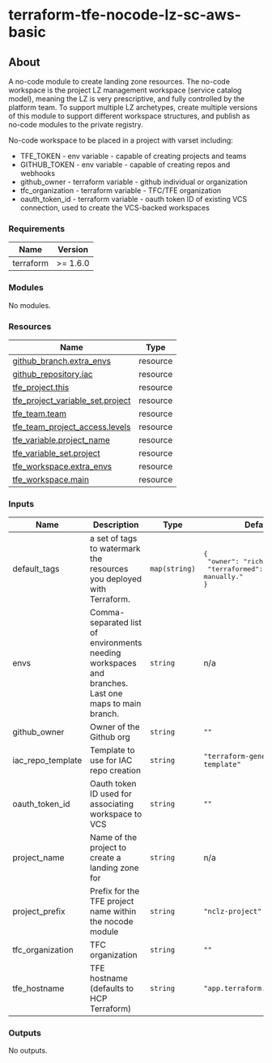 # terraform-tfe-nocode-lz-sc-aws-basic

## About
A no-code module to create landing zone resources.
The no-code workspace is the project LZ management workspace (service catalog model), meaning the LZ is very prescriptive, and fully controlled by the platform team. To support multiple LZ archetypes, create multiple versions of this module to support different workspace structures, and publish as no-code modules to the private registry.

No-code workspace to be placed in a project with varset including:
- TFE_TOKEN - env variable - capable of creating projects and teams
- GITHUB_TOKEN - env variable - capable of creating repos and webhooks
- github_owner - terraform variable - github individual or organization
- tfc_organization - terraform variable - TFC/TFE organization
- oauth_token_id - terraform variable - oauth token ID of existing VCS connection, used to create the VCS-backed workspaces

<!-- BEGIN_TF_DOCS -->

### Requirements

| Name | Version |
|------|---------|
| terraform | >= 1.6.0 |

### Modules

No modules.

### Resources

| Name | Type |
|------|------|
| [github_branch.extra_envs](https://registry.terraform.io/providers/hashicorp/github/latest/docs/resources/branch) | resource |
| [github_repository.iac](https://registry.terraform.io/providers/hashicorp/github/latest/docs/resources/repository) | resource |
| [tfe_project.this](https://registry.terraform.io/providers/hashicorp/tfe/latest/docs/resources/project) | resource |
| [tfe_project_variable_set.project](https://registry.terraform.io/providers/hashicorp/tfe/latest/docs/resources/project_variable_set) | resource |
| [tfe_team.team](https://registry.terraform.io/providers/hashicorp/tfe/latest/docs/resources/team) | resource |
| [tfe_team_project_access.levels](https://registry.terraform.io/providers/hashicorp/tfe/latest/docs/resources/team_project_access) | resource |
| [tfe_variable.project_name](https://registry.terraform.io/providers/hashicorp/tfe/latest/docs/resources/variable) | resource |
| [tfe_variable_set.project](https://registry.terraform.io/providers/hashicorp/tfe/latest/docs/resources/variable_set) | resource |
| [tfe_workspace.extra_envs](https://registry.terraform.io/providers/hashicorp/tfe/latest/docs/resources/workspace) | resource |
| [tfe_workspace.main](https://registry.terraform.io/providers/hashicorp/tfe/latest/docs/resources/workspace) | resource |

### Inputs

| Name | Description | Type | Default | Required |
|------|-------------|------|---------|:--------:|
| default\_tags | a set of tags to watermark the resources you deployed with Terraform. | `map(string)` | <pre>{<br>  "owner": "richard",<br>  "terraformed": "Do not edit manually."<br>}</pre> | no |
| envs | Comma-separated list of environments needing workspaces and branches. Last one maps to main branch. | `string` | n/a | yes |
| github\_owner | Owner of the Github org | `string` | `""` | no |
| iac\_repo\_template | Template to use for IAC repo creation | `string` | `"terraform-generic-template"` | no |
| oauth\_token\_id | Oauth token ID used for associating workspace to VCS | `string` | `""` | no |
| project\_name | Name of the project to create a landing zone for | `string` | n/a | yes |
| project\_prefix | Prefix for the TFE project name within the nocode module | `string` | `"nclz-project"` | no |
| tfc\_organization | TFC organization | `string` | `""` | no |
| tfe\_hostname | TFE hostname (defaults to HCP Terraform) | `string` | `"app.terraform.io"` | no |

### Outputs

No outputs.

<!-- END_TF_DOCS -->